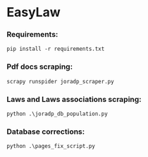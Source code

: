 # EasyLaw

### Requirements:
```
pip install -r requirements.txt
```

### Pdf docs scraping:


```
scrapy runspider joradp_scraper.py
```
### Laws and Laws associations scraping:

```
python .\joradp_db_population.py
```

### Database corrections:

```
python .\pages_fix_script.py
```
